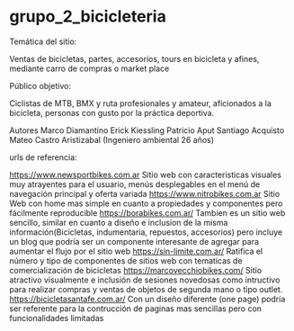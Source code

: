# grupo_2_bicicleteria

Temática del sitio:

Ventas de bicicletas, partes, accesorios, tours en bicicleta y afines, mediante carro de compras o market place

Público objetivo: 

Ciclistas de MTB, BMX y ruta profesionales y amateur, aficionados a la bicicleta, personas con gusto por la práctica deportiva.

Autores
Marco Diamantino
Erick Kiessling
Patricio Aput 
Santiago Acquisto
Mateo Castro Aristizabal (Ingeniero ambiental 26 años)



urls de referencia:

https://www.newsportbikes.com.ar
Sitio web con caracteristicas visuales muy atrayentes para el usuario, menús desplegables en el menú de navegación principal y oferta variada
https://www.nitrobikes.com.ar
Sitio Web con home mas simple en cuanto a propiedades y componentes pero fácilmente reproducible
https://borabikes.com.ar/
Tambien es un sitio web sencillo, similar en cuanto a diseño e inclusion de la misma información(Bicicletas, indumentaria, repuestos, accesorios) pero incluye un blog que podría ser un componente interesante de agregar para aumentar el flujo por el sitio web
https://sin-limite.com.ar/
Ratifica el número y tipo de componentes de sitios web con tematicas de comercialización de bicicletas
https://marcovecchiobikes.com/
Sitio atractivo visualmente e inclusión de sesiones novedosas como intructivo para realizar compras y ventas de objetos de segunda mano o tipo outlet.
https://bicicletasantafe.com.ar/
Con un diseño diferente (one page) podría ser referente para la contrucción de paginas mas sencillas pero con funcionalidades limitadas
